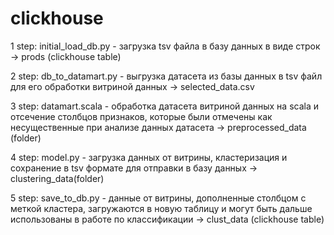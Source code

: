 # clickhouse
1 step: initial_load_db.py - загрузка tsv файла в базу данных в виде строк -> prods (clickhouse table)


2 step: db_to_datamart.py - выгрузка датасета из базы данных в tsv файл для его обработки витриной данных -> selected_data.csv


3 step: datamart.scala - обработка датасета витриной данных на scala и отсечение столбцов признаков, которые были отмечены как 
несущественные при анализе данных датасета -> preprocessed_data (folder)


4 step: model.py - загрузка данных от витрины, кластеризация и сохранение в tsv формате для отправки в базу данных -> clustering_data(folder)


5 step: save_to_db.py - данные от витрины, дополненные столбцом с меткой кластера, загружаются в новую таблицу и могут быть дальше использованы в работе по классификации -> clust_data (clickhouse table)
